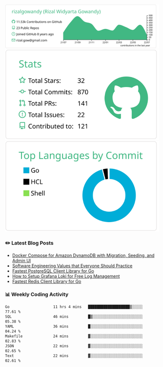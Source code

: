 ![profile-details](profile-summary-card-output/vue/0-profile-details.svg)
![stats](profile-summary-card-output/vue/3-stats.svg)
![most-commit-language](profile-summary-card-output/vue/2-most-commit-language.svg)

### :pencil2: Latest Blog Posts
<!-- BLOG-POST-LIST:START -->
- [Docker Compose for Amazon DynamoDB with Migration, Seeding, and Admin UI](https://medium.com/geekculture/docker-compose-for-amazon-dynamodb-with-migration-seeding-and-admin-ui-db11a348cc6a?source=rss-5763b0f1aba6------2)
- [Software Engineering Values that Everyone Should Practice](https://levelup.gitconnected.com/software-engineering-values-that-everyone-should-practice-c980d00cd103?source=rss-5763b0f1aba6------2)
- [Fastest PostgreSQL Client Library for Go](https://levelup.gitconnected.com/fastest-postgresql-client-library-for-go-579fa97909fb?source=rss-5763b0f1aba6------2)
- [How to Setup Grafana Loki for Free Log Management](https://levelup.gitconnected.com/how-to-setup-grafana-loki-for-free-log-management-ceb60558503c?source=rss-5763b0f1aba6------2)
- [Fastest Redis Client Library for Go](https://levelup.gitconnected.com/fastest-redis-client-library-for-go-7993f618f5ab?source=rss-5763b0f1aba6------2)
<!-- BLOG-POST-LIST:END -->

### 📊 Weekly Coding Activity
<!--START_SECTION:waka-->

```text
Go                    11 hrs 4 mins   ███████████████████▒░░░░░   77.61 %
SQL                   46 mins         █▒░░░░░░░░░░░░░░░░░░░░░░░   05.38 %
YAML                  36 mins         █░░░░░░░░░░░░░░░░░░░░░░░░   04.24 %
Makefile              24 mins         ▓░░░░░░░░░░░░░░░░░░░░░░░░   02.83 %
JSON                  22 mins         ▓░░░░░░░░░░░░░░░░░░░░░░░░   02.65 %
Text                  22 mins         ▓░░░░░░░░░░░░░░░░░░░░░░░░   02.61 %
```

<!--END_SECTION:waka-->
